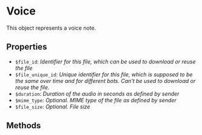 # Voice	

This object represents a voice note.	

## Properties	

- `$file_id`: _Identifier for this file, which can be used to download or reuse the file_
- `$file_unique_id`: _Unique identifier for this file, which is supposed to be the same over time and for different bots. Can't be used to download or reuse the file._
- `$duration`: _Duration of the audio in seconds as defined by sender_
- `$mime_type`: _Optional. MIME type of the file as defined by sender_
- `$file_size`: _Optional. File size_

## Methods	
